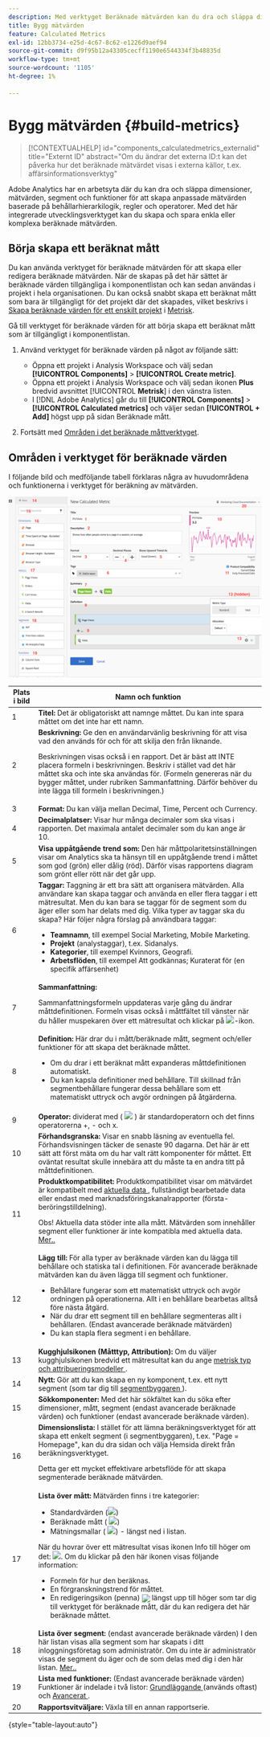 ```yaml
---
description: Med verktyget Beräknade mätvärden kan du dra och släppa dimensioner, mått, segment och funktioner på en arbetsyta för att skapa anpassade mätvärden baserade på behållarhierarkilogik, regler och operatorer. Med det här integrerade utvecklingsverktyget kan du skapa och spara enkla beräknade mätvärden eller komplexa avancerade beräknade mätvärden.
title: Bygg mätvärden
feature: Calculated Metrics
exl-id: 12bb3734-e25d-4c67-8c62-e1226d9aef94
source-git-commit: d9f95b12a43305cecff1190e6544334f3b48835d
workflow-type: tm+mt
source-wordcount: '1105'
ht-degree: 1%

---
```


# Bygg mätvärden {#build-metrics}

>[!CONTEXTUALHELP]
>id="components_calculatedmetrics_externalid"
>title="Externt ID"
>abstract="Om du ändrar det externa ID:t kan det påverka hur det beräknade mätvärdet visas i externa källor, t.ex. affärsinformationsverktyg"


Adobe Analytics har en arbetsyta där du kan dra och släppa dimensioner, mätvärden, segment och funktioner för att skapa anpassade mätvärden baserade på behållarhierarkilogik, regler och operatorer. Med det här integrerade utvecklingsverktyget kan du skapa och spara enkla eller komplexa beräknade mätvärden.

## Börja skapa ett beräknat mått

Du kan använda verktyget för beräknade mätvärden för att skapa eller redigera beräknade mätvärden. När de skapas på det här sättet är beräknade värden tillgängliga i komponentlistan och kan sedan användas i projekt i hela organisationen. Du kan också snabbt skapa ett beräknat mått som bara är tillgängligt för det projekt där det skapades, vilket beskrivs i [Skapa beräknade värden för ett enskilt projekt](/help/analyze/analysis-workspace/components/apply-create-metrics.md#create-calculated-metrics-for-a-single-project) i [Metrisk](/help/analyze/analysis-workspace/components/apply-create-metrics.md).

Gå till verktyget för beräknade värden för att börja skapa ett beräknat mått som är tillgängligt i komponentlistan.

1. Använd verktyget för beräknade värden på något av följande sätt:

   * Öppna ett projekt i Analysis Workspace och välj sedan **[!UICONTROL Components]** > **[!UICONTROL Create metric]**.
   * Öppna ett projekt i Analysis Workspace och välj sedan ikonen **Plus** bredvid avsnittet [!UICONTROL **Metrisk**] i den vänstra listen.
   * I [!DNL Adobe Analytics] går du till **[!UICONTROL Components]** > **[!UICONTROL Calculated metrics]** och väljer sedan **[!UICONTROL + Add]** högst upp på sidan Beräknade mått.

1. Fortsätt med [Områden i det beräknade måttverktyget](#areas-of-the-calculated-metrics-builder).

## Områden i verktyget för beräknade värden

I följande bild och medföljande tabell förklaras några av huvudområdena och funktionerna i verktyget för beräkning av mätvärden.

![](assets/cm_builder_ui.png)

| Plats i bild | Namn och funktion |
|---|---|
| 1 | **Titel:** Det är obligatoriskt att namnge måttet. Du kan inte spara måttet om det inte har ett namn. |
| 2 | **Beskrivning:** Ge den en användarvänlig beskrivning för att visa vad den används för och för att skilja den från liknande. <p>Beskrivningen visas också i en rapport. Det är bäst att INTE placera formeln i beskrivningen. Beskriv i stället vad det här måttet ska och inte ska användas för. (Formeln genereras när du bygger måttet, under rubriken Sammanfattning. Därför behöver du inte lägga till formeln i beskrivningen.) </p> |
| 3 | **Format:** Du kan välja mellan Decimal, Time, Percent och Currency. |
| 4 | **Decimalplatser:** Visar hur många decimaler som ska visas i rapporten. Det maximala antalet decimaler som du kan ange är 10. |
| 5 | **Visa uppåtgående trend som:** Den här måttpolaritetsinställningen visar om Analytics ska ta hänsyn till en uppåtgående trend i måttet som god (grön) eller dålig (röd). Därför visas rapportens diagram som grönt eller rött när det går upp. |
| 6 | **Taggar:** Taggning är ett bra sätt att organisera mätvärden. Alla användare kan skapa taggar och använda en eller flera taggar i ett mätresultat. Men du kan bara se taggar för de segment som du äger eller som har delats med dig. Vilka typer av taggar ska du skapa? Här följer några förslag på användbara taggar:<ul><li>**Teamnamn**, till exempel Social Marketing, Mobile Marketing.</li><li>**Projekt** (analystaggar), t.ex. Sidanalys.</li><li>**Kategorier**, till exempel Kvinnors, Geografi.</li><li>**Arbetsflöden**, till exempel Att godkännas; Kuraterat för (en specifik affärsenhet)</li></ul> |
| 7 | **Sammanfattning:** <p>Sammanfattningsformeln uppdateras varje gång du ändrar måttdefinitionen. Formeln visas också i måttfältet till vänster när du håller muspekaren över ett mätresultat och klickar på <img placement="inline"  src="https://spectrum.adobe.com/static/icons/workflow_18/Smock_Info_18_N.svg" id="image_BDA0EAF89C19440CB02AE248BA3F968E" />-ikon. </p> |
| 8 | **Definition:** Här drar du i mått/beräknade mått, segment och/eller funktioner för att skapa det beräknade måttet. <ul><li>Om du drar i ett beräknat mått expanderas måttdefinitionen automatiskt. </li> <li>Du kan kapsla definitioner med behållare. Till skillnad från segmentbehållare fungerar dessa behållare som ett matematiskt uttryck och avgör ordningen på åtgärderna. </li> </ul> |
| 9 | **Operator:** dividerat med ( <img placement="inline"  src="https://spectrum.adobe.com/static/icons/workflow_18/Smock_Divide_18_N.svg" width="15" id="image_320D7363DE024BDEB21E44606C8B367F" width="25px" /> ) är standardoperatorn och det finns operatorerna +, - och x. |
| 10 | **Förhandsgranska:** Visar en snabb läsning av eventuella fel. Förhandsvisningen täcker de senaste 90 dagarna. Det här är ett sätt att först mäta om du har valt rätt komponenter för måttet. Ett oväntat resultat skulle innebära att du måste ta en andra titt på måttdefinitionen. |
| 11 | **Produktkompatibilitet:** Produktkompatibilitet visar om mätvärdet är kompatibelt med <a href="https://experienceleague.adobe.com/docs/analytics/analyze/reports-analytics/current-data.html"  > aktuella data </a>, fullständigt bearbetade data eller endast med marknadsföringskanalrapporter (första-beröringstilldelning). <p>Obs! Aktuella data stöder inte alla mått. Mätvärden som innehåller segment eller funktioner är inte kompatibla med aktuella data. <a href="/help/components/c-calcmetrics/cm-compatibility.md"  > Mer.. </a> </p> </p> |
| 12 | **Lägg till:** För alla typer av beräknade värden kan du lägga till behållare och statiska tal i definitionen. För avancerade beräknade mätvärden kan du även lägga till segment och funktioner. <ul><li>Behållare fungerar som ett matematiskt uttryck och avgör ordningen på operationerna. Allt i en behållare bearbetas alltså före nästa åtgärd.</li><li>När du drar ett segment till en behållare segmenteras allt i behållaren. (Endast avancerade beräknade mätvärden)</li><li>Du kan stapla flera segment i en behållare.</li></ul> |
| 13 | **Kugghjulsikonen (Måtttyp, Attribution):** Om du väljer kugghjulsikonen bredvid ett mätresultat kan du ange <a href="/help/components/c-calcmetrics/c-workflow/cm-workflow/c-build-metrics/m-metric-type-alloc.md"  > metrisk typ och attribueringsmodeller </a>. |
| 14 | **Nytt:** Gör att du kan skapa en ny komponent, t.ex. ett nytt segment (som tar dig till <a href="/help/components/segmentation/segmentation-workflow/seg-build.md"  > segmentbyggaren </a>). |
| 15 | **Sökkomponenter:** Med det här sökfältet kan du söka efter dimensioner, mått, segment (endast avancerade beräknade värden) och funktioner (endast avancerade beräknade värden). |
| 16 | **Dimensionslista:** I stället för att lämna beräkningsverktyget för att skapa ett enkelt segment (i segmentbyggaren), t.ex. &quot;Page = Homepage&quot;, kan du dra sidan och välja Hemsida direkt från beräkningsverktyget.<p>Detta ger ett mycket effektivare arbetsflöde för att skapa segmenterade beräknade mätvärden.</p> |
| 17 | **Lista över mått:** Mätvärden finns i tre kategorier: <ul> <li>Standardvärden (<img placement="inline"  src="https://spectrum.adobe.com/static/icons/workflow_18/Smock_Event_18_N.svg" id="image_65A80F54D73443E78542FE0B31CC3F20" />) </li><li>Beräknade mått ( <img placement="inline"  src="https://spectrum.adobe.com/static/icons/workflow_18/Smock_Calculator_18_N.svg" id="image_C5674AB9B9EB4DA9A56782D15822C319" />) </li><li id="li_8735E76637ED4C3F983731A66E04C93E">Mätningsmallar ( <img placement="inline"  src="https://spectrum.adobe.com/static/icons/workflow_18/Smock_Folder_18_N.svg" id="image_D236601511CC4DD3828F223431E27E88" />) - längst ned i listan. </li> </ul> <p>När du hovrar över ett mätresultat visas ikonen Info till höger om det: <img placement="inline"  src="https://spectrum.adobe.com/static/icons/workflow_18/Smock_Info_18_N.svg" width="15px" id="image_5A65E772A68A4B94ACAD6552CCF21F5F" />. Om du klickar på den här ikonen visas följande information: </p><ul> <li>Formeln för hur den beräknas. </li><li>En förgranskningstrend för måttet. </li><li>En redigeringsikon (penna) <img placement="break" align="center"  src="https://spectrum.adobe.com/static/icons/workflow_18/Smock_Edit_18_N.svg" width="15px" id="image_7D5B2F026A034118BE4DA81B9215A883" /> längst upp till höger som tar dig till verktyget för beräknade mått, där du kan redigera det här beräknade måttet. </li></ul> |
| 18 | **Lista över segment:** (endast avancerade beräknade värden) I den här listan visas alla segment som har skapats i ditt inloggningsföretag som administratör. Om du inte är administratör visas de segment du äger och de som delas med dig i den här listan. <a href="https://experienceleague.adobe.com/docs/analytics/components/segmentation/segment-reference/seg-rights.html"  > Mer.. </a> |
| 19 | **Lista med funktioner:** (Endast avancerade beräknade värden) Funktioner är indelade i två listor: <a href="/help/components/c-calcmetrics/cm-reference/cm-functions.md"  > Grundläggande </a> (används oftast) och <a href="/help/components/c-calcmetrics/cm-reference/cm-adv-functions.md"  > Avancerat </a>. |
| 20 | **Rapportsvitväljare:** Växla till en annan rapportserie. |

{style="table-layout:auto"}
